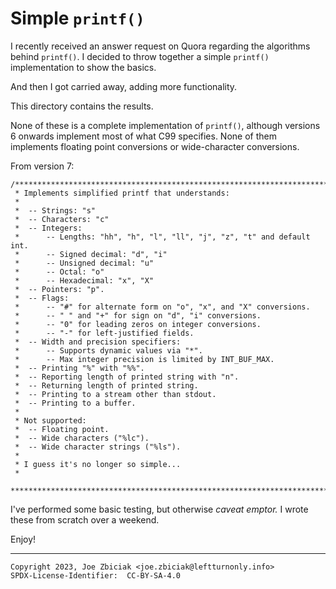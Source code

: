 # Simple `printf()`

I recently received an answer request on Quora regarding the algorithms
behind `printf()`.  I decided to throw together a simple `printf()`
implementation to show the basics.

And then I got carried away, adding more functionality.

This directory contains the results.

None of these is a complete implementation of `printf()`, although versions 6
onwards implement most of what C99 specifies.  None of them implements floating
point conversions or wide-character conversions.

From version 7:

```
/*******************************************************************************
 * Implements simplified printf that understands:
 *
 *  -- Strings: "s"
 *  -- Characters: "c"
 *  -- Integers:
 *      -- Lengths: "hh", "h", "l", "ll", "j", "z", "t" and default int.
 *      -- Signed decimal: "d", "i"
 *      -- Unsigned decimal: "u"
 *      -- Octal: "o"
 *      -- Hexadecimal: "x", "X"
 *  -- Pointers: "p".
 *  -- Flags:
 *      -- "#" for alternate form on "o", "x", and "X" conversions.
 *      -- " " and "+" for sign on "d", "i" conversions.
 *      -- "0" for leading zeros on integer conversions.
 *      -- "-" for left-justified fields.
 *  -- Width and precision specifiers:
 *      -- Supports dynamic values via "*".
 *      -- Max integer precision is limited by INT_BUF_MAX.
 *  -- Printing "%" with "%%".
 *  -- Reporting length of printed string with "n".
 *  -- Returning length of printed string.
 *  -- Printing to a stream other than stdout.
 *  -- Printing to a buffer.
 *
 * Not supported:
 *  -- Floating point.
 *  -- Wide characters ("%lc").
 *  -- Wide character strings ("%ls").
 *
 * I guess it's no longer so simple...
 *
 ******************************************************************************/
```

I've performed some basic testing, but otherwise _caveat emptor._  I wrote
these from scratch over a weekend.

Enjoy!

----
```
Copyright 2023, Joe Zbiciak <joe.zbiciak@leftturnonly.info>
SPDX-License-Identifier:  CC-BY-SA-4.0
```

